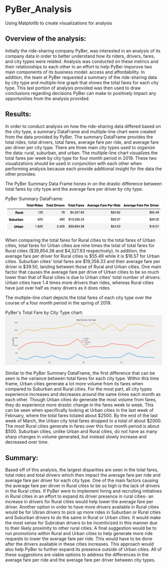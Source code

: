# PyBer_Analysis
Using Matplotlib to create visualizations for analysis
## Overview of the analysis:

Initially the ride-sharing company PyBer, was interested in an analysis of its company data in order to better understand how its riders, drivers, fares, and city types were related.  Analysis was conducted on these metrics and their relationships to each other in an effort to help PyBer imporove two main components of its business model: access and affordability. In addition, the team at PyBer requested a summary of the ride-sharing data by city type and multiple-line graph that shows the total fares for each city type.  This last portion of analysis provided was then used to draw conclusions regarding decisions PyBer can make to positively impact any opportunities from the analysis provided.  

## Results:

In order to conduct analysis on how the ride-sharing data differed based on the city type, a summary DataFrame and multiple-line chart were created from the data provided by PyBer.  The summary DataFrame provides the total rides, total drivers, total fares, average fare per ride, and average fare per driver per city type.  There are three main city types used to organize the data: rural, suburban, and urban.  The multiple-line chart visualizes the total fares per week by city type for four month period in 2019.  These two visualizations should be used in conjunction with each other when performing analysis because each provide additional insight for the data the other provides.  

The PyBer Summary Data Frame hones in on the drastic difference between total fares by city type and the average fare per driver by city type.  

PyBer Summary DataFrame:
![PyBer Summary DataFrame](https://github.com/matthewdouglasmartin/PyBer_Analysis/blob/main/analysis/PyBer_Summary_DF.png)

When comparing the total fares for Rural cities to the total fares of Urban cities, total fares for Urban cities are nine times the total of total fares for Rural cities ($39,854.38 and $4,327.93 respectively).  In addition, the average fare per driver for Rural cities is $55.49 while it is $16.57 for Urban cities.  Suburban cities' total fares are $19,356.33 and their average fare per driver is $39.50, landing between those of Rural and Urban cities.  One main factor that causes the average fare per drive of Urban cities to be so much lower than that of Rural cities is due to Urban cities' total number of drivers.  Urban cities have 1.4 times more drivers than rides, whereas Rural cities have just over half as many drivers as it does rides.  

The multiple-line chart depicts the total fares of each city type over the course of a four month period in the spring of 2019.

PyBer's Total Fare by City Type chart:
![Total Fare by City Type](https://github.com/matthewdouglasmartin/PyBer_Analysis/blob/main/analysis/PyBer_fare_summary.png)

Similar to the PyBer Summary DataFrame, the first difference that can be seen is the variance between total fares for each city type.  Within this time frame, Urban cities generate a lot more volume from its fares when compared to Suburban and Rural cities.  For the most part, all city types experience increases and decreases around the same times each month as each other.  Though Urban cities do generate the most volume from fares, they do experience more drastic change in the fares week to week.  This can be seen when specifically looking at Urban cities in the last week of February, where the total fares totaled about $2500.  By the end of the last week of March, the Urban city total fares dropped to a total of about $2000.  The most Rural cities generate in fares over this four month period is about $500.  Suburban cities, unlike Urban and Rural cities, do not have as many sharp changes in volume generated, but instead slowly increase and decreased over time.    

## Summary: 

Based off of this analysis, the largest disparities are seen in the total fares, total rides and total drivers which then impact the average fare per ride and average fare per driver for each city type.  One of the main factors causing the average fare per dirver in Rural cities to be so high is the lack of drivers in the Rural cities.  If PyBer were to implement hiring and recruiting initiatives in Rural cities in an effort to expand its driver presence in rural cities- an increase in drivers for Rural cities would help lower the average fare per driver.  Another option in order to have more drivers available in Rural cities would be for Ubran drivers to pick up more rides in Suburban or Rural cities and Suburban drivers to do the same in Rural or Urban cities.  It would make the most sense for Subruban drivers to be incentivized in this manner due to their likely proximity to other rural cities.  A final suggestion would be to run promotions within Rural and Urban cities to help generate more ride requests to lower the average fare per ride. This would have to be done after the drivers available in these cities increases.  This approach would also help PyBer to further expand its presence outside of Urban cities.  All of these suggestions are viable options to address the differences in the average fare per ride and the average fare per driver between city types.    